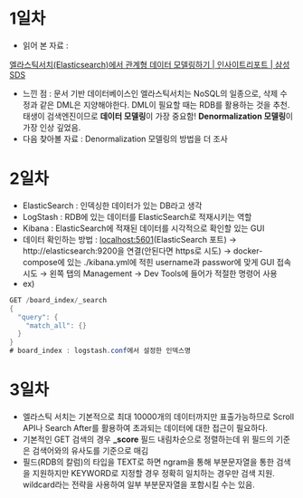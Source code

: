 # 1일차

- 읽어 본 자료 :

[엘라스틱서치(Elasticsearch)에서 관계형 데이터 모델링하기 | 인사이트리포트 | 삼성SDS](https://www.samsungsds.com/kr/insights/elastic_data_modeling.html)

- 느낀 점 : 문서 기반 데이터베이스인 엘라스틱서치는 NoSQL의 일종으로, 삭제 수정과 같은 DML은 지양해야한다. DML이 필요할 때는 RDB를 활용하는 것을 추천. 태생이 검색엔진이므로 **데이터 모델링**이 가장 중요함! **Denormalization 모델링**이 가장 인상 깊었음.
- 다음 찾아볼 자료 : Denormalization 모델링의 방법을 더 조사

# 2일차

- ElasticSearch : 인덱싱한 데이터가 있는 DB라고 생각
- LogStash : RDB에 있는 데이터를 ElasticSearch로 적재시키는 역할
- Kibana : ElasticSearch에 적재된 데이터를 시각적으로 확인할 있는 GUI
- 데이터 확인하는 방법 : [localhost:5601](http://localhost:5601)(ElasticSearch 포트) → http://elasticsearch:9200을 연결(안된다면 https로 시도) → docker-compose에 있는 ./kibana.yml에 적힌 username과 passwor에 맞게 GUI 접속 시도 → 왼쪽 탭의 Management → Dev Tools에 들어가 적절한 명령어 사용
- ex)

```java
GET /board_index/_search
{
  "query": {
    "match_all": {}
  }
}
# board_index : logstash.conf에서 설정한 인덱스명
```

# 3일차

- 엘라스틱 서치는 기본적으로 최대 10000개의 데이터까지만 표출가능하므로 Scroll API나 Search After를 활용하여 초과되는 데이터에 대한 접근이 필요하다.
- 기본적인 GET 검색의 경우 **_score** 필드 내림차순으로 정렬하는데 위 필드의 기준은 검색어와의 유사도를 기준으로 매김
- 필드(RDB의 칼럼)의 타입을 TEXT로 하면 ngram을 통해 부분문자열을 통한 검색을 지원하지만 KEYWORD로 지정할 경우 정확히 일치하는 경우만 검색 지원. wildcard라는 전략을 사용하여 일부 부분문자열을 포함시킬 수는 있음.